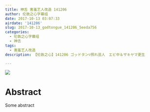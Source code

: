 ```yaml
---
title: 神舌 害羞艺人改造 141206
author: 伦敦之心字幕组
date: 2017-10-13 03:07:33
airdate: '141206'
slug: 2017-10-13_godtongue_141206_5eeda756
categories:
  - 伦敦之心字幕组
  - 神舌
tags:
  - 害羞艺人改造
description: 【伦敦之心】141206 ゴッドタン▽照れ芸人　エビ中＆ザキヤマ更生

---
```

![](/img/gakki.jpg)
# Abstract
Some abstract
